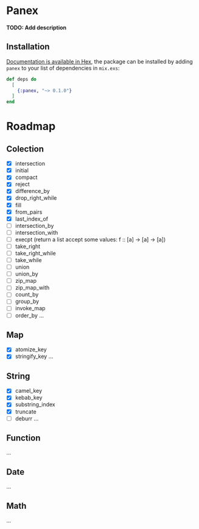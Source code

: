 # Panex

**TODO: Add description**

## Installation

[Documentation is available in Hex](https://hexdocs.pm/panex), the package can be installed
by adding `panex` to your list of dependencies in `mix.exs`:

```elixir
def deps do
  [
    {:panex, "~> 0.1.0"}
  ]
end
```

# Roadmap

## Colection
- [x] intersection
- [x] initial
- [x] compact
- [x] reject
- [x] difference_by
- [x] drop_right_while
- [x] fill
- [x] from_pairs
- [x] last_index_of
- [ ] intersection_by
- [ ] intersection_with
- [ ] execpt (return a list accept some values: f :: [a] -> [a] -> [a])
- [ ] take_right
- [ ] take_right_while
- [ ] take_while
- [ ] union
- [ ] union_by
- [ ] zip_map
- [ ] zip_map_with
- [ ] count_by
- [ ] group_by
- [ ] invoke_map
- [ ] order_by
...

## Map
- [x] atomize_key
- [x] stringify_key
...

## String
- [x] camel_key
- [x] kebab_key
- [x] substring_index
- [x] truncate
- [ ] deburr
...

## Function
...

## Date
...

## Math
...